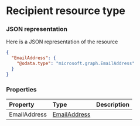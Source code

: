 # Recipient resource type



### JSON representation

Here is a JSON representation of the resource

```json
{
  "EmailAddress": {
    "@odata.type": "microsoft.graph.EmailAddress"
  }
}

```
### Properties
| Property	   | Type	|Description|
|:---------------|:--------|:----------|
|EmailAddress|[EmailAddress](emailaddress.md)||

<!-- uuid: 7e97cf2e-9935-4602-9e81-c3c43f1a3f36
2015-10-09 18:34:13 UTC -->